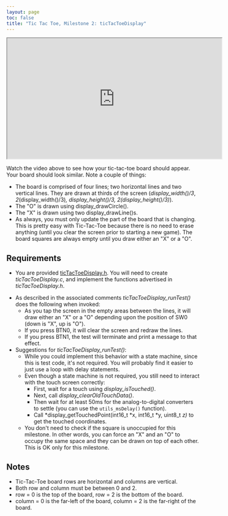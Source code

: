 ```yaml
---
layout: page
toc: false
title: "Tic Tac Toe, Milestone 2: ticTacToeDisplay"
---
```



<iframe width="560" height="315" allow="fullscreen" src="https://www.youtube.com/embed/b_2iwT8TDYc"> </iframe>

Watch the video above to see how your tic-tac-toe board should appear. Your board should look similar. Note a couple of things:
  - The board is comprised of four lines; two horizontal lines and two vertical lines. They are drawn at thirds of the screen (*display_width()/3*, *2*(display_width()/3)*, *display_height()/3*, *2*(display_height()/3)*).
  - The "O" is drawn using display_drawCircle().
  - The "X" is drawn using two display_drawLine()s.
  - As always, you must only update the part of the board that is changing. This is pretty easy with Tic-Tac-Toe because there is no need to erase anything (until you clear the screen prior to starting a new game). The board squares are always empty until you draw either an "X" or a "O".



## Requirements 
  * You are provided [ticTacToeDisplay.h](https://github.com/byu-cpe/ecen330_student/blob/main/lab5/ticTacToeDisplay.h). You will need to create *ticTacToeDisplay.c*, and implement the functions advertised in *ticTacToeDisplay.h*.
  - As described in the associated comments *ticTacToeDisplay_runTest()* does the following when invoked:
    - As you tap the screen in the empty areas between the lines, it will draw either an "X" or a "O" depending upon the position of SW0 (down is "X", up is "O").
    - If you press BTN0, it will clear the screen and redraw the lines.
    - If you press BTN1, the test will terminate and print a message to that effect.
  - Suggestions for *ticTacToeDisplay_runTest()*:
    - While you could implement this behavior with a state machine, since this is test code, it's not required. You will probably find it easier to just use a loop with delay statements.
    - Even though a state machine is not required, you still need to interact with the touch screen correctly:
      * First, wait for a touch using *display_isTouched()*.
      * Next, call *display_clearOldTouchData()*.
      * Then wait for at least 50ms for the analog-to-digital converters to settle (you can use the `utils_msDelay()` function).
      * Call *display_getTouchedPoint(int16_t *x, int16_t *y, uint8_t *z)* to get the touched coordinates.    
    - You don't need to check if the square is unoccupied for this milestone. In other words, you can force an "X" and an "O" to occupy the same space and they can be drawn on top of each other. This is OK only for this milestone.
  
## Notes 
  - Tic-Tac-Toe board rows are horizontal and columns are vertical.
  - Both row and column must be between 0 and 2.
  - row = 0 is the top of the board, row = 2 is the bottom of the board.
  - column = 0 is the far-left of the board, column = 2 is the far-right of the board.
  


